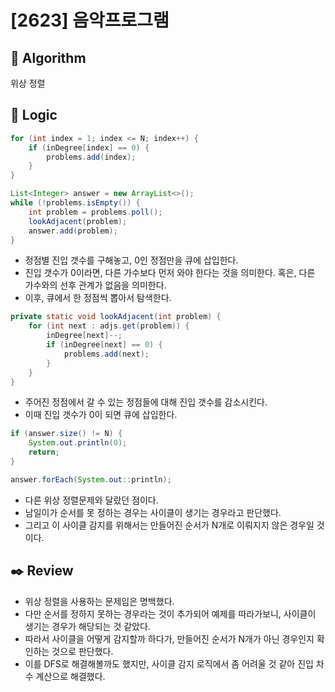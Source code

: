 # [2623] 음악프로그램

## :pushpin: **Algorithm**

위상 정렬

## :round_pushpin: **Logic**

```java
for (int index = 1; index <= N; index++) {
    if (inDegree[index] == 0) {
        problems.add(index);
    }
}

List<Integer> answer = new ArrayList<>();
while (!problems.isEmpty()) {
    int problem = problems.poll();
    lookAdjacent(problem);
    answer.add(problem);
}
```

- 정점별 진입 갯수를 구해놓고, 0인 정점만을 큐에 삽입한다.
- 진입 갯수가 0이라면, 다른 가수보다 먼저 와야 한다는 것을 의미한다. 혹은, 다른 가수와의 선후 관계가 없음을 의미한다.
- 이후, 큐에서 한 정점씩 뽑아서 탐색한다.

```java
private static void lookAdjacent(int problem) {
    for (int next : adjs.get(problem)) {
        inDegree[next]--;
        if (inDegree[next] == 0) {
            problems.add(next);
        }
    }
}
```

- 주어진 정점에서 갈 수 있는 정점들에 대해 진입 갯수를 감소시킨다.
- 이때 진입 갯수가 0이 되면 큐에 삽입한다.
  
```java
if (answer.size() != N) {
    System.out.println(0);
    return;
}

answer.forEach(System.out::println);
```

- 다른 위상 정렬문제와 달랐던 점이다.
- 남일이가 순서를 못 정하는 경우는 사이클이 생기는 경우라고 판단했다.
- 그리고 이 사이클 감지를 위해서는 만들어진 순서가 N개로 이뤄지지 않은 경우일 것이다.

## :black_nib: **Review**
- 위상 정렬을 사용하는 문제임은 명백했다.
- 다만 순서를 정하지 못하는 경우라는 것이 추가되어 예제를 따라가보니, 사이클이 생기는 경우가 해당되는 것 같았다.
- 따라서 사이클을 어떻게 감지할까 하다가, 만들어진 순서가 N개가 아닌 경우인지 확인하는 것으로 판단했다.
- 이를 DFS로 해결해볼까도 했지만, 사이클 감지 로직에서 좀 어려울 것 같아 진입 차수 계산으로 해결했다.